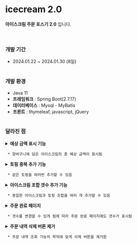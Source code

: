 # icecream 2.0
**아이스크림 주문 포스기 2.0** 입니다.<br><br><br>

### 개발 기간
* 2024.01.22 ~ 2024.01.30 (8일)<br><br>

### 개발 환경
* Java 11
* **프레임워크** : Spring Boot(2.7.17)
* **데이터베이스** : Mysql - MyBatis
* **프론트** : thymeleaf, javascript, jQuery<br><br>

### 달라진 점
<details><summary><b>예상 금액 표시 기능</b></summary>
  <div>
    <img src="src/main/resources/static/스크린샷 2024-07-01 1801541.png">
  </div>
</details>

     * 장바구니에 담은 아이스크림의 총 예상 금액이 표시됨
     
<details><summary><b>토핑 중복 추가 기능</b></summary>
  <div>
    <img src="src/main/resources/static/스크린샷 2024-07-01 1801542.png">
  </div>
</details>

     * 같은 토핑을 여러번 추가할 수 있음

<details><summary><b>아이스크림 조합 갯수 추가 기능</b></summary>
  <div>
    <img src="src/main/resources/static/스크린샷 2024-07-01 1801543.png">
  </div>
</details>

     * 동일한 아이스크림과 토핑 조합을 여러 개 추가할 수 있음

<details><summary><b>주문 완료 페이지</b></summary>
  <div>
    <img src="src/main/resources/static/스크린샷 2024-07-01 181245.png">
  </div>
</details>

     * 갯수를 변경할 수 있게 됨에 따라 주문 완료 페이지에도 갯수가 표시됨

<details><summary><b>주문 내역 삭제 버튼 제거</b></summary>
  <div>
    <img src="src/main/resources/static/스크린샷 2024-06-19 164509.png">
  </div>
</details>

     * 주문 내역 조회 기능의 목적에 맞게 삭제 버튼을 제거함
